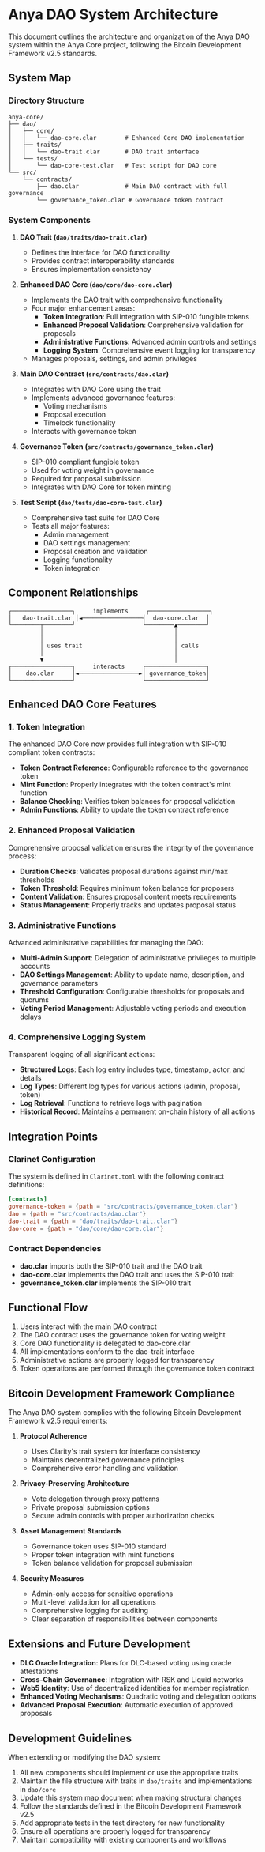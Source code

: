 # Anya DAO System Architecture

This document outlines the architecture and organization of the Anya DAO system within the Anya Core project, following the Bitcoin Development Framework v2.5 standards.

## System Map

### Directory Structure

```
anya-core/
├── dao/
│   ├── core/
│   │   └── dao-core.clar        # Enhanced Core DAO implementation
│   ├── traits/
│   │   └── dao-trait.clar       # DAO trait interface
│   └── tests/
│       └── dao-core-test.clar   # Test script for DAO core
└── src/
    └── contracts/
        ├── dao.clar             # Main DAO contract with full governance
        └── governance_token.clar # Governance token contract
```

### System Components

1. **DAO Trait (`dao/traits/dao-trait.clar`)**
   - Defines the interface for DAO functionality
   - Provides contract interoperability standards
   - Ensures implementation consistency

2. **Enhanced DAO Core (`dao/core/dao-core.clar`)**
   - Implements the DAO trait with comprehensive functionality
   - Four major enhancement areas:
     - **Token Integration**: Full integration with SIP-010 fungible tokens
     - **Enhanced Proposal Validation**: Comprehensive validation for proposals
     - **Administrative Functions**: Advanced admin controls and settings
     - **Logging System**: Comprehensive event logging for transparency
   - Manages proposals, settings, and admin privileges

3. **Main DAO Contract (`src/contracts/dao.clar`)**
   - Integrates with DAO Core using the trait
   - Implements advanced governance features:
     - Voting mechanisms
     - Proposal execution
     - Timelock functionality
   - Interacts with governance token

4. **Governance Token (`src/contracts/governance_token.clar`)**
   - SIP-010 compliant fungible token
   - Used for voting weight in governance
   - Required for proposal submission
   - Integrates with DAO Core for token minting

5. **Test Script (`dao/tests/dao-core-test.clar`)**
   - Comprehensive test suite for DAO Core
   - Tests all major features:
     - Admin management
     - DAO settings management
     - Proposal creation and validation
     - Logging functionality
     - Token integration

## Component Relationships

```
┌─────────────────┐     implements     ┌─────────────────┐
│   dao-trait.clar │◄─────────────────┤  dao-core.clar  │
└────────┬────────┘                   └────────▲────────┘
         │                                     │
         │                                     │
         │ uses trait                          │ calls
         │                                     │
         ▼                                     │
┌─────────────────┐     interacts     ┌─────────────────┐
│    dao.clar     │◄─────────────────►│ governance_token│
└─────────────────┘                   └─────────────────┘
```

## Enhanced DAO Core Features

### 1. Token Integration

The enhanced DAO Core now provides full integration with SIP-010 compliant token contracts:

- **Token Contract Reference**: Configurable reference to the governance token
- **Mint Function**: Properly integrates with the token contract's mint function
- **Balance Checking**: Verifies token balances for proposal validation
- **Admin Functions**: Ability to update the token contract reference

### 2. Enhanced Proposal Validation

Comprehensive proposal validation ensures the integrity of the governance process:

- **Duration Checks**: Validates proposal durations against min/max thresholds
- **Token Threshold**: Requires minimum token balance for proposers
- **Content Validation**: Ensures proposal content meets requirements
- **Status Management**: Properly tracks and updates proposal status

### 3. Administrative Functions

Advanced administrative capabilities for managing the DAO:

- **Multi-Admin Support**: Delegation of administrative privileges to multiple accounts
- **DAO Settings Management**: Ability to update name, description, and governance parameters
- **Threshold Configuration**: Configurable thresholds for proposals and quorums
- **Voting Period Management**: Adjustable voting periods and execution delays

### 4. Comprehensive Logging System

Transparent logging of all significant actions:

- **Structured Logs**: Each log entry includes type, timestamp, actor, and details
- **Log Types**: Different log types for various actions (admin, proposal, token)
- **Log Retrieval**: Functions to retrieve logs with pagination
- **Historical Record**: Maintains a permanent on-chain history of all actions

## Integration Points

### Clarinet Configuration

The system is defined in `Clarinet.toml` with the following contract definitions:

```toml
[contracts]
governance-token = {path = "src/contracts/governance_token.clar"}
dao = {path = "src/contracts/dao.clar"}
dao-trait = {path = "dao/traits/dao-trait.clar"}
dao-core = {path = "dao/core/dao-core.clar"}
```

### Contract Dependencies

- **dao.clar** imports both the SIP-010 trait and the DAO trait
- **dao-core.clar** implements the DAO trait and uses the SIP-010 trait
- **governance_token.clar** implements the SIP-010 trait

## Functional Flow

1. Users interact with the main DAO contract
2. The DAO contract uses the governance token for voting weight
3. Core DAO functionality is delegated to dao-core.clar
4. All implementations conform to the dao-trait interface
5. Administrative actions are properly logged for transparency
6. Token operations are performed through the governance token contract

## Bitcoin Development Framework Compliance

The Anya DAO system complies with the following Bitcoin Development Framework v2.5 requirements:

1. **Protocol Adherence**
   - Uses Clarity's trait system for interface consistency
   - Maintains decentralized governance principles
   - Comprehensive error handling and validation

2. **Privacy-Preserving Architecture**
   - Vote delegation through proxy patterns
   - Private proposal submission options
   - Secure admin controls with proper authorization checks

3. **Asset Management Standards**
   - Governance token uses SIP-010 standard
   - Proper token integration with mint functions
   - Token balance validation for proposal submission

4. **Security Measures**
   - Admin-only access for sensitive operations
   - Multi-level validation for all operations
   - Comprehensive logging for auditing
   - Clear separation of responsibilities between components

## Extensions and Future Development

- **DLC Oracle Integration**: Plans for DLC-based voting using oracle attestations
- **Cross-Chain Governance**: Integration with RSK and Liquid networks
- **Web5 Identity**: Use of decentralized identities for member registration
- **Enhanced Voting Mechanisms**: Quadratic voting and delegation options
- **Advanced Proposal Execution**: Automatic execution of approved proposals

## Development Guidelines

When extending or modifying the DAO system:

1. All new components should implement or use the appropriate traits
2. Maintain the file structure with traits in `dao/traits` and implementations in `dao/core`
3. Update this system map document when making structural changes
4. Follow the standards defined in the Bitcoin Development Framework v2.5
5. Add appropriate tests in the test directory for new functionality
6. Ensure all operations are properly logged for transparency
7. Maintain compatibility with existing components and workflows
